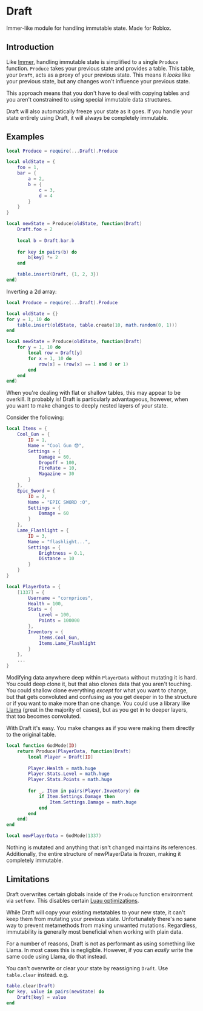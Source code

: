 # Draft
Immer-like module for handling immutable state. Made for Roblox.

## Introduction
Like [Immer](https://immerjs.github.io/immer/), handling immutable state is simplified to a single `Produce` function. `Produce` takes your previous state and provides a table. This table, your `Draft`, acts as a proxy of your previous state. This means it _looks_ like your previous state, but any changes won't influence your previous state.

This approach means that you don't have to deal with copying tables and you aren't constrained to using special immutable data structures.

Draft will also automatically freeze your state as it goes. If you handle your state entirely using Draft, it will always be completely immutable.

## Examples
```lua
local Produce = require(...Draft).Produce

local oldState = {
	foo = 1,
	bar = {
		a = 2,
		b = {
			c = 3,
			d = 4
		}
	}
}

local newState = Produce(oldState, function(Draft)
	Draft.foo = 2
	
	local b = Draft.bar.b
	
	for key in pairs(b) do
		b[key] *= 2
	end

	table.insert(Draft, {1, 2, 3})
end)
```
Inverting a 2d array:
```lua
local Produce = require(...Draft).Produce

local oldState = {}
for y = 1, 10 do
	table.insert(oldState, table.create(10, math.random(0, 1)))
end

local newState = Produce(oldState, function(Draft)
	for y = 1, 10 do
		local row = Draft[y]
		for x = 1, 10 do
			row[x] = (row[x] == 1 and 0 or 1)
		end
	end
end)
```
When you're dealing with flat or shallow tables, this may appear to be overkill. It probably is! Draft is particularly advantageous, however, when you want to make changes to deeply nested layers of your state. 

Consider the following:
```lua
local Items = {
	Cool_Gun = {
		ID = 1,
		Name = "Cool Gun 😎",
		Settings = {
			Damage = 60,
			Dropoff = 100,
			FireRate = 10,
			Magazine = 30
		}
	},
	Epic_Sword = {
		ID = 2,
		Name = "EPIC SWORD :O",
		Settings = {
			Damage = 60
		}
	},
	Lame_Flashlight = {
		ID = 3,
		Name = "flashlight...",
		Settings = {
			Brightness = 0.1,
			Distance = 10
		}
	}
}

local PlayerData = {
	[1337] = {
		Username = "cornprices",
		Health = 100,
		Stats = {
			Level = 100,
			Points = 100000
		},
		Inventory = {
			Items.Cool_Gun,
			Items.Lame_Flashlight
		}
	},
	...
}
```
Modifying data anywhere deep within `PlayerData` without mutating it is hard. You could deep clone it, but that also clones data that you aren't touching. You could shallow clone everything _except_ for what you want to change, but that gets convoluted and confusing as you get deeper in to the structure or if you want to make more than one change. You could use a library like [Llama](https://github.com/freddylist/llama) (great in the majority of cases), but as you get in to deeper layers, that too becomes convoluted.

With Draft it's easy. You make changes as if you were making them directly to the original table.
```lua
local function GodMode(ID)
	return Produce(PlayerData, function(Draft)
		local Player = Draft[ID]
		
		Player.Health = math.huge
		Player.Stats.Level = math.huge
		Player.Stats.Points = math.huge
		
		for _, Item in pairs(Player.Inventory) do
			if Item.Settings.Damage then
				Item.Settings.Damage = math.huge
			end
		end
	end)
end

local newPlayerData = GodMode(1337)
```
Nothing is mutated and anything that isn't changed maintains its references. Additionally, the entire structure of newPlayerData is frozen, making it completely immutable.

## Limitations
Draft overwrites certain globals inside of the `Produce` function environment via `setfenv`. This disables certain [Luau optimizations](https://luau-lang.org/performance#importing-global-access-chains).

While Draft will copy your existing metatables to your new state, it can't keep them from mutating your previous state. Unfortunately there's no sane way to prevent metamethods from making unwanted mutations. Regardless, immutability is generally most beneficial when working with plain data.

For a number of reasons, Draft is not as performant as using something like Llama. In most cases this is negligible. However, if you can _easily_ write the same code using Llama, do that instead.

You can't overwrite or clear your state by reassigning `Draft`. Use `table.clear` instead. e.g.
```lua
table.clear(Draft)
for key, value in pairs(newState) do
	Draft[key] = value
end
```